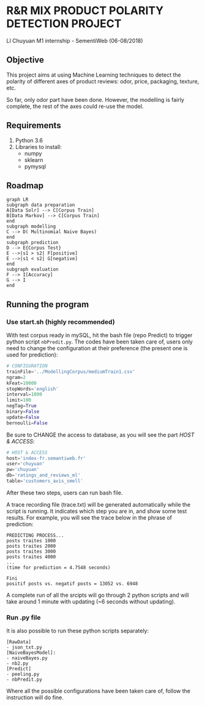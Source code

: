 # R&R MIX PRODUCT POLARITY DETECTION PROJECT
LI Chuyuan M1 internship - SementiWeb (06-08/2018)

## Objective
This project aims at using Machine Learning techniques to detect the polarity of different axes of product reviews: odor, price, packaging, texture, etc.

So far, only odor part have been done. However, the modelling is fairly complete, the rest of the axes could re-use the model.

## Requirements
1. Python 3.6
2. Libraries to install:
	- numpy
	- sklearn
    - pymysql

## Roadmap
```mermaid
graph LR
subgraph data preparation
A[Data Solr] --> C[Corpus Train]
B[Data Markov] --> C[Corpus Train]
end
subgraph modelling
C --> D( Multinomial Naive Bayes)
end
subgraph prediction
D --> E{Corpus Test}
E -->|s1 > s2| F[positive]
E -->|s1 < s2| G[negative]
end
subgraph evaluation
F --> I[Accuracy]
G --> I
end
```

## Running the program
### Use start.sh (highly recommended)
With test corpus ready in mySQL, hit the bash file (repo Predict) to trigger python script `nbPredit.py`. The codes have been taken care of, users only need to change the configuration at their preference (the present one is used for prediction):

```python
# CONFIGURATION
trainFile='../ModellingCorpus/mediumTrain1.csv'
ngram=2
kFeat=10000
stopWords='english'
interval=1000
limit=100
negTag=True
binary=False
update=False
bernoulli=False
```

Be sure to CHANGE the access to database, as you will see the part *HOST & ACCESS*:
```python
# HOST & ACCESS
host='index-fr.semantiweb.fr'
user='chuyuan'
pw='chuyuan'
db='ratings_and_reviews_ml'
table='customers_avis_smell'
```
After these two steps, users can run bash file.

A trace recording file (trace.txt) will be generated automatically while the script is running. It indicates which step you are in, and show some test results. For example, you will see the trace below in the phrase of prediction:
```
PREDICTING PROCESS...
posts traites 1000
posts traites 2000
posts traites 3000
posts traites 4000
...
(time for prediction = 4.7548 seconds)

Fini
positif posts vs. negatif posts = 13052 vs. 6948
```

A complete run of all the srcipts will go through 2 python scripts and will take around 1 minute with updating (~6 seconds without updating).


### Run .py file
It is also possible to run these python scripts separately:
```
[RawData]
- json_txt.py
[NaiveBayesModel]: 
- naiveBayes.py
- nb2.py
[Predict]
- peeling.py
- nbPredit.py
```

Where all the possible configurations have been taken care of, follow the instruction will do fine.